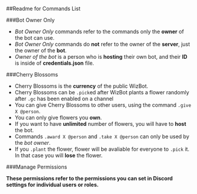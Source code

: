 ##Readme for Commands List

###Bot Owner Only

- *Bot Owner Only* commands refer to the commands only the **owner** of the bot can use.
- *Bot Owner Only* commands do **not** refer to the owner of the **server**, just the owner of the **bot**.
- *Owner of the bot* is a person who is **hosting** their own bot, and their **ID** is inside of **credentials.json** file.

###Cherry Blossoms

- Cherry Blossoms is the **currency** of the public WizBot.
- Cherry Blossoms can be `.pick`ed after WizBot plants a flower randomly after `.gc` has been enabled on a channel
- You can give Cherry Blossoms to other users, using the command `.give X @person`.
- You can only give flowers you **own**.
- If you want to have **unlimited** number of flowers, you will have to **host** the bot.
- Commands `.award X @person` and `.take X @person` can only be used by the *bot owner*.
- If you `.plant` the flower, flower will be avaliable for everyone to `.pick` it. In that case you will **lose** the flower.

###Manage Permissions

**These permissions refer to the permissions you can set in Discord settings for individual users or roles.**